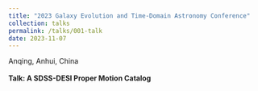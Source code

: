 ```yaml
---
title: "2023 Galaxy Evolution and Time-Domain Astronomy Conference"
collection: talks
permalink: /talks/001-talk
date: 2023-11-07
---
```


Anqing, Anhui, China<br>
<br>
<strong>Talk: A SDSS-DESI Proper Motion Catalog</strong>
